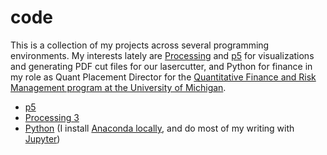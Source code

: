 # code

This is a collection of my projects across several programming environments. My interests lately are <a href="https://processing.org">Processing</a> and <a href="http://p5js.org">p5</a> for visualizations and generating PDF cut files for our lasercutter, and Python for finance in my role as Quant Placement Director for the <a href="http://dept.math.lsa.umich.edu/quantfin/index.html">Quantitative Finance and Risk Management program at the University of Michigan</a>.

* <a href="https://github.com/pbenson/code/tree/master/p5">p5</a>
* <a href="https://github.com/pbenson/code/tree/master/p5">Processing 3</a>
* <a href="https://github.com/pbenson/code/tree/master/p5">Python</a> (I install <a href="https://www.continuum.io/downloads">Anaconda locally</a>, and do most of my writing with <a href="http://jupyter.org">Jupyter</a>)
